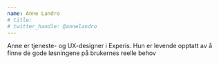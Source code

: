```yaml
---
name: Anne Landro
# title: 
# twitter_handle: @annelandro
---
```

Anne er tjeneste- og UX-designer i Experis. Hun er levende opptatt av å finne de gode løsningene på brukernes reelle behov

